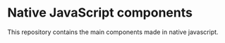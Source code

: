 # Native JavaScript components
This repository contains the main components made in native javascript.
